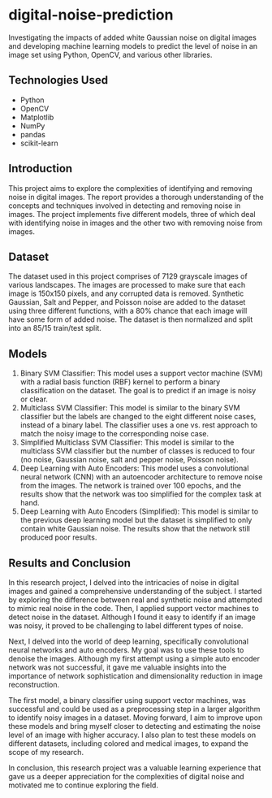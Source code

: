 # digital-noise-prediction
Investigating the impacts of added white Gaussian noise on digital images and developing machine learning models to predict the level of noise in an image set using Python, OpenCV, and various other libraries.


## Technologies Used
- Python
- OpenCV
- Matplotlib
- NumPy
- pandas
- scikit-learn

## Introduction 
This project aims to explore the complexities of identifying and removing noise in digital images. The report provides a thorough understanding of the concepts and techniques involved in detecting and removing noise in images. The project implements five different models, three of which deal with identifying noise in images and the other two with removing noise from images.

## Dataset
The dataset used in this project comprises of 7129 grayscale images of various landscapes. The images are processed to make sure that each image is 150x150 pixels, and any corrupted data is removed. Synthetic Gaussian, Salt and Pepper, and Poisson noise are added to the dataset using three different functions, with a 80% chance that each image will have some form of added noise. The dataset is then normalized and split into an 85/15 train/test split.

## Models
1. Binary SVM Classifier: This model uses a support vector machine (SVM) with a radial basis function (RBF) kernel to perform a binary classification on the dataset. The goal is to predict if an image is noisy or clear.
2. Multiclass SVM Classifier: This model is similar to the binary SVM classifier but the labels are changed to the eight different noise cases, instead of a binary label. The classifier uses a one vs. rest approach to match the noisy image to the corresponding noise case.
3. Simplified Multiclass SVM Classifier: This model is similar to the multiclass SVM classifier but the number of classes is reduced to four (no noise, Gaussian noise, salt and pepper noise, Poisson noise).
4. Deep Learning with Auto Encoders: This model uses a convolutional neural network (CNN) with an autoencoder architecture to remove noise from the images. The network is trained over 100 epochs, and the results show that the network was too simplified for the complex task at hand.
5. Deep Learning with Auto Encoders (Simplified): This model is similar to the previous deep learning model but the dataset is simplified to only contain white Gaussian noise. The results show that the network still produced poor results.

## Results and Conclusion 
In this research project, I delved into the intricacies of noise in digital images and gained a comprehensive understanding of the subject. I started by exploring the difference between real and synthetic noise and attempted to mimic real noise in the code. Then, I applied support vector machines to detect noise in the dataset. Although I found it easy to identify if an image was noisy, it proved to be challenging to label different types of noise.

Next, I delved into the world of deep learning, specifically convolutional neural networks and auto encoders. My goal was to use these tools to denoise the images. Although my first attempt using a simple auto encoder network was not successful, it gave me valuable insights into the importance of network sophistication and dimensionality reduction in image reconstruction.

The first model, a binary classifier using support vector machines, was successful and could be used as a preprocessing step in a larger algorithm to identify noisy images in a dataset. Moving forward, I aim to improve upon these models and bring myself closer to detecting and estimating the noise level of an image with higher accuracy. I also plan to test these models on different datasets, including colored and medical images, to expand the scope of my research.

In conclusion, this research project was a valuable learning experience that gave us a deeper appreciation for the complexities of digital noise and motivated me to continue exploring the field.
